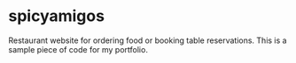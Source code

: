 # spicyamigos
Restaurant website for ordering food or booking table reservations. This is a sample piece of code for my portfolio. 
